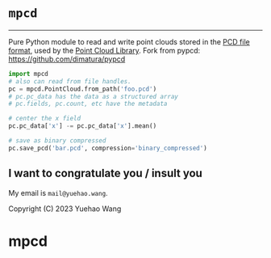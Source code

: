 ``mpcd``
=======

----
Pure Python module to read and write point clouds stored in the [PCD file
format](http://pointclouds.org/documentation/tutorials/pcd_file_format.php),
used by the [Point Cloud Library](http://pointclouds.org/).
Fork from pypcd: https://github.com/dimatura/pypcd

```python
import mpcd
# also can read from file handles.
pc = mpcd.PointCloud.from_path('foo.pcd')
# pc.pc_data has the data as a structured array
# pc.fields, pc.count, etc have the metadata

# center the x field
pc.pc_data['x'] -= pc.pc_data['x'].mean()

# save as binary compressed
pc.save_pcd('bar.pcd', compression='binary_compressed')
```


I want to congratulate you / insult you
----------
My email is `mail@yuehao.wang`.

Copyright (C) 2023 Yuehao Wang
# mpcd
